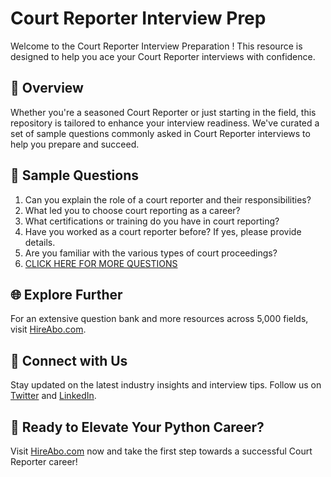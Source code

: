 # Court Reporter Interview Prep

Welcome to the Court Reporter Interview Preparation ! This resource is designed to help you ace your Court Reporter interviews with confidence.

## 🚀 Overview

Whether you're a seasoned Court Reporter or just starting in the field, this repository is tailored to enhance your interview readiness. We've curated a set of sample questions commonly asked in Court Reporter interviews to help you prepare and succeed.

## 📝 Sample Questions

1. Can you explain the role of a court reporter and their responsibilities?
2. What led you to choose court reporting as a career?
3. What certifications or training do you have in court reporting?
4. Have you worked as a court reporter before? If yes, please provide details.
5. Are you familiar with the various types of court proceedings?
6. [CLICK HERE FOR MORE QUESTIONS](https://hireabo.com/job/8_0_18/Court%20Reporter)

## 🌐 Explore Further

For an extensive question bank and more resources across 5,000 fields, visit [HireAbo.com](https://www.hireabo.com).

## 📱 Connect with Us

Stay updated on the latest industry insights and interview tips. Follow us on [Twitter](https://twitter.com/hireabo) and [LinkedIn](https://www.linkedin.com/in/hire-abo-3609972a8/).

## 🚀 Ready to Elevate Your Python Career?

Visit [HireAbo.com](https://www.hireabo.com) now and take the first step towards a successful Court Reporter career!